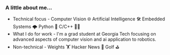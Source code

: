 ### A little about me...

- Technical focus - Computer Vision 🌐 Artificial Intelligence 🛠️ Embedded Systems 🌩️ Python 🐉 C/C++ 👴🏻
- What I do for work - I'm a grad student at Georgia Tech focusing on advanced aspects of computer vision and ai application to robotics.
- Non-technical - Weights 🏋 Hacker News 🎿 Golf ⛳
